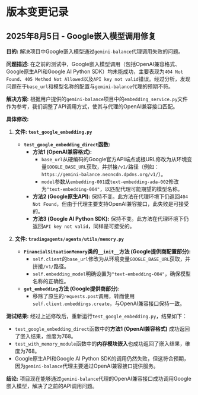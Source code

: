 # 版本变更记录

## 2025年8月5日 - Google嵌入模型调用修复

**目的:** 解决项目中Google嵌入模型通过`gemini-balance`代理调用失败的问题。

**问题描述:**
在之前的测试中，Google嵌入模型调用（包括OpenAI兼容格式、Google原生API和Google AI Python SDK）均未能成功，主要表现为`404 Not Found`、`405 Method Not Allowed`以及`API key not valid`错误。经过分析，发现问题在于`base_url`和模型名称的配置与`gemini-balance`代理的预期不符。

**解决方案:**
根据用户提供的`gemini-balance`项目中的`embedding_service.py`文件作为参考，我们调整了API调用方式，使其与代理的OpenAI兼容接口匹配。

**具体修改:**

1.  **文件: `test_google_embedding.py`**
    *   **`test_google_embedding_direct`函数:**
        *   **方法1 (OpenAI兼容格式):**
            *   `base_url`从硬编码的Google官方API端点或根URL修改为从环境变量`GOOGLE_BASE_URL`获取，并拼接`/v1/`路径（例如：`https://gemini-balance.neoncdn.dpdns.org/v1/`）。
            *   `model`参数从`embedding-001`或`text-embedding-ada-002`修改为`"text-embedding-004"`，以匹配代理可能期望的模型名称。
        *   **方法2 (Google原生API):** 保持不变。此方法在代理环境下仍返回`404 Not Found`，但由于代理主要支持OpenAI兼容接口，此失败是可接受的。
        *   **方法3 (Google AI Python SDK):** 保持不变。此方法在代理环境下仍返回`API key not valid`，同样是可接受的。

2.  **文件: `tradingagents/agents/utils/memory.py`**
    *   **`FinancialSituationMemory`类的`__init__`方法 (Google提供商配置部分):**
        *   `self.client`的`base_url`修改为从环境变量`GOOGLE_BASE_URL`获取，并拼接`/v1/`路径。
        *   `self.embedding_model`明确设置为`"text-embedding-004"`，确保模型名称的正确性。
    *   **`get_embedding`方法 (Google提供商部分):**
        *   移除了原生的`requests.post`调用，转而使用`self.client.embeddings.create`，与OpenAI兼容接口保持一致。

**测试结果:**
经过上述修改后，重新运行`test_google_embedding.py`，结果如下：
*   `test_google_embedding_direct`函数中的**方法1 (OpenAI兼容格式)** 成功返回了嵌入结果，维度为768。
*   `test_with_memory_module`函数中的**内存模块嵌入**也成功返回了嵌入结果，维度为768。
*   Google原生API和Google AI Python SDK的调用仍然失败，但这符合预期，因为`gemini-balance`代理主要通过OpenAI兼容接口提供服务。

**结论:**
项目现在能够通过`gemini-balance`代理的OpenAI兼容接口成功调用Google嵌入模型，解决了之前的API调用问题。
